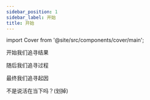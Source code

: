 ```yaml
---
sidebar_position: 1
sidebar_label: 开始
title: 开始
---
```


import Cover from '@site/src/components/cover/main';

开始我们追寻结果

随后我们追寻过程

最终我们追寻起因

<Cover>不是说活在当下吗？(划掉)</Cover>
